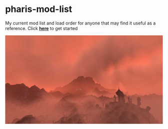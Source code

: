 # pharis-mod-list
My current mod list and load order for anyone that may find it useful as a reference.
Click [**here**](modlist.md) to get started

![This will be replaced](images/placeholder.png)
